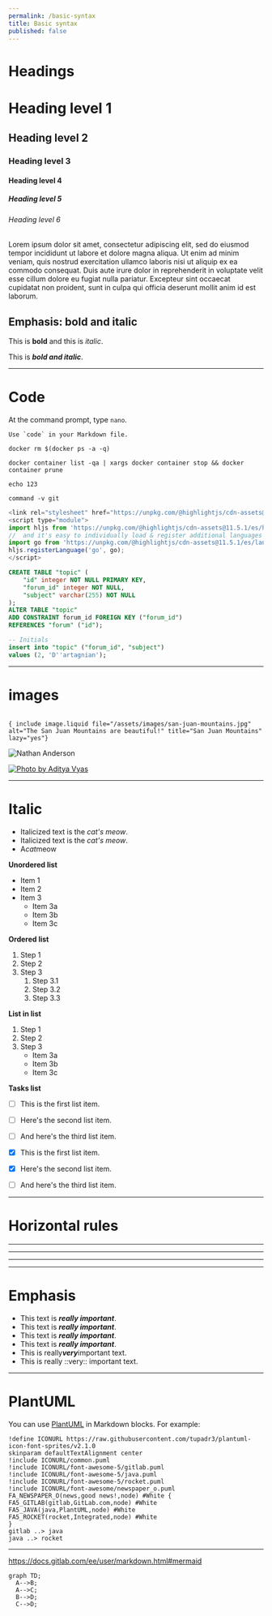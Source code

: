 ```yaml
---
permalink: /basic-syntax
title: Basic syntax
published: false
---
```


# Headings

# Heading level 1

## Heading level 2

### Heading level 3

#### Heading level 4

##### Heading level 5

###### Heading level 6

Lorem ipsum dolor sit amet, consectetur adipiscing elit, sed do eiusmod tempor incididunt ut labore et dolore magna
aliqua. Ut enim ad minim veniam, quis nostrud exercitation ullamco laboris nisi ut aliquip ex ea commodo consequat. Duis
aute irure dolor in reprehenderit in voluptate velit esse cillum dolore eu fugiat nulla pariatur. Excepteur sint
occaecat cupidatat non proident, sunt in culpa qui officia deserunt mollit anim id est laborum.

## Emphasis: bold and italic

This is **bold** and this is _italic_.

This is ***bold and italic***.

---

# Code

At the command prompt, type `nano`.

``Use `code` in your Markdown file.``

```shell
docker rm $(docker ps -a -q)

docker container list -qa | xargs docker container stop && docker container prune

echo 123

command -v git
```

```javascript
<link rel="stylesheet" href="https://unpkg.com/@highlightjs/cdn-assets@11.5.1/styles/default.min.css">
<script type="module">
import hljs from 'https://unpkg.com/@highlightjs/cdn-assets@11.5.1/es/highlight.min.js';
//  and it's easy to individually load & register additional languages
import go from 'https://unpkg.com/@highlightjs/cdn-assets@11.5.1/es/languages/go.min.js';
hljs.registerLanguage('go', go);
</script>
```

```sql
CREATE TABLE "topic" (
    "id" integer NOT NULL PRIMARY KEY,
    "forum_id" integer NOT NULL,
    "subject" varchar(255) NOT NULL
);
ALTER TABLE "topic"
ADD CONSTRAINT forum_id FOREIGN KEY ("forum_id")
REFERENCES "forum" ("id");

-- Initials
insert into "topic" ("forum_id", "subject")
values (2, 'D''artagnian');
```

---

# images

```liquid

{ include image.liquid file="/assets/images/san-juan-mountains.jpg" alt="The San Juan Mountains are beautiful!" title="San Juan Mountains" lazy="yes"}
```

![Nathan Anderson](https://images.unsplash.com/photo-1478155536073-c815e5cefe44?auto=format&fit=crop&w=400&q=80 "Nathan Anderson")

[![Photo by Aditya Vyas](https://images.unsplash.com/photo-1657311277146-7ea9e88a3701?auto=format&fit=crop&w=400&q=80 "Photo by Aditya Vyas")](https://unsplash.com/photos/aN71p3mLj-A)

---

# Italic

- Italicized text is the *cat's meow*.
- Italicized text is the _cat's meow_.
- A*cat*meow

**Unordered list**

* Item 1
* Item 2
* Item 3
  * Item 3a
  * Item 3b
  * Item 3c

**Ordered list**

1. Step 1
2. Step 2
3. Step 3
    1. Step 3.1
    2. Step 3.2
    3. Step 3.3

**List in list**

1. Step 1
2. Step 2
3. Step 3
    * Item 3a
    * Item 3b
    * Item 3c

**Tasks list**

- [ ] This is the first list item.
- [ ] Here's the second list item.
- [ ] And here's the third list item.

- [x] This is the first list item.
- [x] Here's the second list item.
- [ ] And here's the third list item.

---

# Horizontal rules

***

---

_________________

---

# Emphasis

- This text is ***really important***.
- This text is ___really important___.
- This text is __*really important*__.
- This text is **_really important_**.
- This is really***very***important text.
- This is really ::very:: important text.

---

# PlantUML

You can use [PlantUML](http://plantuml.com/) in Markdown blocks. For example:

```plantuml
!define ICONURL https://raw.githubusercontent.com/tupadr3/plantuml-icon-font-sprites/v2.1.0
skinparam defaultTextAlignment center
!include ICONURL/common.puml
!include ICONURL/font-awesome-5/gitlab.puml
!include ICONURL/font-awesome-5/java.puml
!include ICONURL/font-awesome-5/rocket.puml
!include ICONURL/font-awesome/newspaper_o.puml
FA_NEWSPAPER_O(news,good news!,node) #White {
FA5_GITLAB(gitlab,GitLab.com,node) #White
FA5_JAVA(java,PlantUML,node) #White
FA5_ROCKET(rocket,Integrated,node) #White
}
gitlab ..> java
java ..> rocket
```

---

<https://docs.gitlab.com/ee/user/markdown.html#mermaid>

```mermaid
graph TD;
  A-->B;
  A-->C;
  B-->D;
  C-->D;
```

